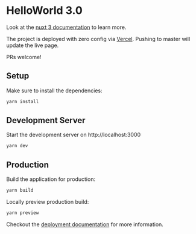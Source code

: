 # HelloWorld 3.0

Look at the [nuxt 3 documentation](https://v3.nuxtjs.org) to learn more.

The project is deployed with zero config via [Vercel](https://vercel.com). Pushing to master will update the live page.

PRs welcome!

## Setup

Make sure to install the dependencies:

```bash
yarn install
```

## Development Server

Start the development server on http://localhost:3000

```bash
yarn dev
```

## Production

Build the application for production:

```bash
yarn build
```

Locally preview production build:

```bash
yarn preview
```

Checkout the [deployment documentation](https://v3.nuxtjs.org/guide/deploy/presets) for more information.
